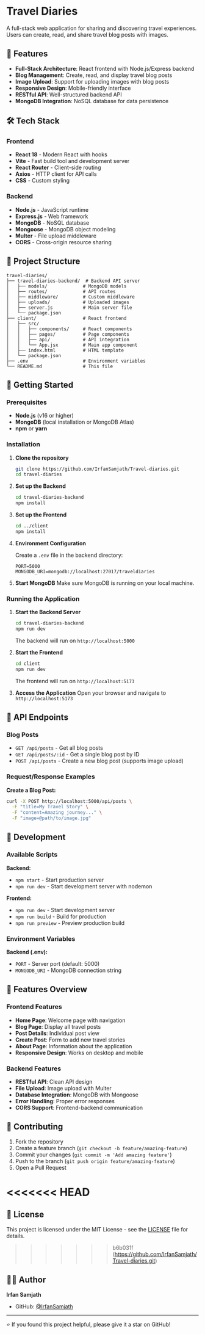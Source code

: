 # Travel Diaries

A full-stack web application for sharing and discovering travel experiences. Users can create, read, and share travel blog posts with images.

## 🚀 Features

- **Full-Stack Architecture**: React frontend with Node.js/Express backend
- **Blog Management**: Create, read, and display travel blog posts
- **Image Upload**: Support for uploading images with blog posts
- **Responsive Design**: Mobile-friendly interface
- **RESTful API**: Well-structured backend API
- **MongoDB Integration**: NoSQL database for data persistence

## 🛠️ Tech Stack

### Frontend
- **React 18** - Modern React with hooks
- **Vite** - Fast build tool and development server
- **React Router** - Client-side routing
- **Axios** - HTTP client for API calls
- **CSS** - Custom styling

### Backend
- **Node.js** - JavaScript runtime
- **Express.js** - Web framework
- **MongoDB** - NoSQL database
- **Mongoose** - MongoDB object modeling
- **Multer** - File upload middleware
- **CORS** - Cross-origin resource sharing

## 📁 Project Structure

```
travel-diaries/
├── travel-diaries-backend/  # Backend API server
│   ├── models/             # MongoDB models
│   ├── routes/             # API routes
│   ├── middleware/         # Custom middleware
│   ├── uploads/            # Uploaded images
│   ├── server.js           # Main server file
│   └── package.json
├── client/                 # React frontend
│   ├── src/
│   │   ├── components/     # React components
│   │   ├── pages/          # Page components
│   │   ├── api/            # API integration
│   │   └── App.jsx         # Main app component
│   ├── index.html          # HTML template
│   └── package.json
├── .env                    # Environment variables
└── README.md               # This file
```

## 🚀 Getting Started

### Prerequisites

- **Node.js** (v16 or higher)
- **MongoDB** (local installation or MongoDB Atlas)
- **npm** or **yarn**

### Installation

1. **Clone the repository**
   ```bash
   git clone https://github.com/IrfanSamjath/Travel-diaries.git
   cd travel-diaries
   ```

2. **Set up the Backend**
   ```bash
   cd travel-diaries-backend
   npm install
   ```

3. **Set up the Frontend**
   ```bash
   cd ../client
   npm install
   ```

4. **Environment Configuration**

   Create a `.env` file in the backend directory:
   ```env
   PORT=5000
   MONGODB_URI=mongodb://localhost:27017/traveldiaries
   ```

5. **Start MongoDB**
   Make sure MongoDB is running on your local machine.

### Running the Application

1. **Start the Backend Server**
   ```bash
   cd travel-diaries-backend
   npm run dev
   ```
   The backend will run on `http://localhost:5000`

2. **Start the Frontend**
   ```bash
   cd client
   npm run dev
   ```
   The frontend will run on `http://localhost:5173`

3. **Access the Application**
   Open your browser and navigate to `http://localhost:5173`

## 📡 API Endpoints

### Blog Posts
- `GET /api/posts` - Get all blog posts
- `GET /api/posts/:id` - Get a single blog post by ID
- `POST /api/posts` - Create a new blog post (supports image upload)

### Request/Response Examples

**Create a Blog Post:**
```bash
curl -X POST http://localhost:5000/api/posts \
  -F "title=My Travel Story" \
  -F "content=Amazing journey..." \
  -F "image=@path/to/image.jpg"
```

## 🔧 Development

### Available Scripts

**Backend:**
- `npm start` - Start production server
- `npm run dev` - Start development server with nodemon

**Frontend:**
- `npm run dev` - Start development server
- `npm run build` - Build for production
- `npm run preview` - Preview production build

### Environment Variables

**Backend (.env):**
- `PORT` - Server port (default: 5000)
- `MONGODB_URI` - MongoDB connection string

## 📱 Features Overview

### Frontend Features
- **Home Page**: Welcome page with navigation
- **Blog Page**: Display all travel posts
- **Post Details**: Individual post view
- **Create Post**: Form to add new travel stories
- **About Page**: Information about the application
- **Responsive Design**: Works on desktop and mobile

### Backend Features
- **RESTful API**: Clean API design
- **File Upload**: Image upload with Multer
- **Database Integration**: MongoDB with Mongoose
- **Error Handling**: Proper error responses
- **CORS Support**: Frontend-backend communication

## 🤝 Contributing

1. Fork the repository
2. Create a feature branch (`git checkout -b feature/amazing-feature`)
3. Commit your changes (`git commit -m 'Add amazing feature'`)
4. Push to the branch (`git push origin feature/amazing-feature`)
5. Open a Pull Request

<<<<<<< HEAD
=======
## 📄 License

This project is licensed under the MIT License - see the [LICENSE](LICENSE) file for details.

>>>>>>> b6b031f (https://github.com/IrfanSamjath/Travel-diaries.git)
## 👨‍💻 Author

**Irfan Samjath**
- GitHub: [@IrfanSamjath](https://github.com/IrfanSamjath)

---

⭐ If you found this project helpful, please give it a star on GitHub!

